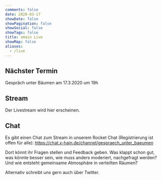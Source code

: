 ```yaml
---
comments: false
date: 2020-03-17
showDate: false
showPagination: false
showSocial: false
showTags: false
title: xHain Live
showMap: false
aliases:
  - /live
---
```


## Nächster Termin

Gespräch unter Bäumen am 17.3.2020 um 19h

## Stream

Der Livestream wird hier erscheinen.

## Chat

Es gibt einen Chat zum Stream in unserem Rocket Chat (Registrierung ist offen für alle): https://chat.x-hain.de/channel/gespraech_unter_baeumen

Dort könnt ihr Fragen stellen und Feedback geben. Was klappt schon gut, was könnte besser sein, wie muss anders moderiert, nachgefragt werden? Und wie entsteht gemeinsame Atmosphäre in verteilten Räumen? 

Alternativ schreibt uns gern auch über Twitter.
